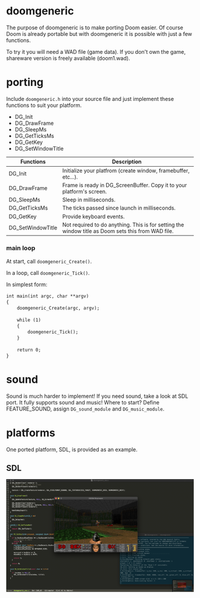 # doomgeneric
The purpose of doomgeneric is to make porting Doom easier.
Of course Doom is already portable but with doomgeneric it is possible with just a few functions.

To try it you will need a WAD file (game data). If you don't own the game, shareware version is freely available (doom1.wad).

# porting
Include `doomgeneric.h` into your source file and just implement these functions to suit your platform.
* DG_Init
* DG_DrawFrame
* DG_SleepMs
* DG_GetTicksMs
* DG_GetKey
* DG_SetWindowTitle

|Functions            |Description|
|---------------------|-----------|
|DG_Init              |Initialize your platfrom (create window, framebuffer, etc...).
|DG_DrawFrame         |Frame is ready in DG_ScreenBuffer. Copy it to your platform's screen.
|DG_SleepMs           |Sleep in milliseconds.
|DG_GetTicksMs        |The ticks passed since launch in milliseconds.
|DG_GetKey            |Provide keyboard events.
|DG_SetWindowTitle    |Not required to do anything. This is for setting the window title as Doom sets this from WAD file.

### main loop
At start, call `doomgeneric_Create()`.

In a loop, call `doomgeneric_Tick()`.

In simplest form:
```
int main(int argc, char **argv)
{
    doomgeneric_Create(argc, argv);

    while (1)
    {
        doomgeneric_Tick();
    }

    return 0;
}
```

# sound
Sound is much harder to implement! If you need sound, take a look at SDL port. It fully supports sound and music! Where to start? Define FEATURE_SOUND, assign `DG_sound_module` and `DG_music_module`.

# platforms
One ported platform, SDL, is provided as an example.

## SDL
![SDL](screenshots/sdl.png)
